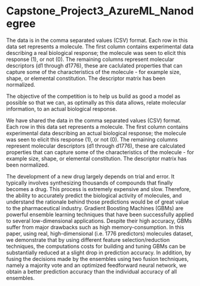# Capstone_Project3_AzureML_Nanodegree


The data is in the comma separated values (CSV) format. Each row in this data set represents a molecule. The first column contains experimental data describing a real biological response; the molecule was seen to elicit this response (1), or not (0). The remaining columns represent molecular descriptors (d1 through d1776), these are caclulated properties that can capture some of the characteristics of the molecule - for example size, shape, or elemental constitution. The descriptor matrix has been normalized.


The objective of the competition is to help us build as good a model as possible so that we can, as optimally as this data allows, relate molecular information, to an actual biological response.

We have shared the data in the comma separated values (CSV) format. Each row in this data set represents a molecule. The first column contains experimental data describing an actual biological response; the molecule was seen to elicit this response (1), or not (0). The remaining columns represent molecular descriptors (d1 through d1776), these are calculated properties that can capture some of the characteristics of the molecule - for example size, shape, or elemental constitution. The descriptor matrix has been normalized.


The development of a new drug largely depends on trial and error. It typically involves synthesizing thousands of compounds that finally becomes a drug. This process is extremely expensive and slow. Therefore, the ability to accurately predict the biological activity of molecules, and understand the rationale behind those predictions would be of great value to the pharmaceutical industry. Gradient Boosting Machines (GBMs) are powerful ensemble learning techniques that have been successfully applied to several low-dimensional applications. Despite their high accuracy, GBMs suffer from major drawbacks such as high memory-consumption. In this paper, using real, high-dimensional (i.e. 1776 predictors) molecules dataset, we demonstrate that by using different feature selection/reduction techniques, the computations costs for building and tuning GBMs can be substantially reduced at a slight drop in prediction accuracy. In addition, by fusing the decisions made by the ensembles using two fusion techniques, namely a majority vote and an optimized feedforward neural network, we obtain a better prediction accuracy than the individual accuracy of all ensembles.
